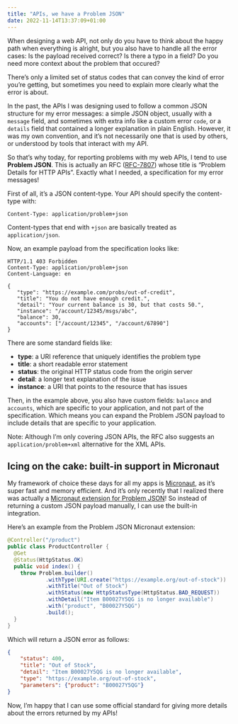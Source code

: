 ```yaml
---
title: "APIs, we have a Problem JSON"
date: 2022-11-14T13:37:09+01:00
---
```


When designing a web API, not only do you have to think about the happy path when everything is alright, 
but you also have to handle all the error cases: Is the payload received correct? Is there a typo in a field? 
Do you need more context about the problem that occured? 

There’s only a limited set of status codes that can convey the kind of error you’re getting, 
but sometimes you need to explain more clearly what the error is about.

In the past, the APIs I was designing used to follow a common JSON structure for my error messages: a simple JSON object, 
usually with a `message` field, and sometimes with extra info like a custom error `code`, or a `details` field that contained a longer explanation in plain English. 
However, it was my own convention, and it’s not necessarily one that is used by others, or understood by tools that interact with my API. 

So that’s why today, for reporting problems with my web APIs, I tend to use **Problem JSON**. This is actually an RFC ([RFC-7807](https://datatracker.ietf.org/doc/html/rfc7807)) 
whose title is “Problem Details for HTTP APIs”. Exactly what I needed, a specification for my error messages!

First of all, it’s a JSON content-type. Your API should specify the content-type with:

```http
Content-Type: application/problem+json
```

Content-types that end with `+json` are basically treated as `application/json`.

Now, an example payload from the specification looks like:

```http
HTTP/1.1 403 Forbidden
Content-Type: application/problem+json
Content-Language: en

{
   "type": "https://example.com/probs/out-of-credit",
   "title": "You do not have enough credit.",
   "detail": "Your current balance is 30, but that costs 50.",
   "instance": "/account/12345/msgs/abc",
   "balance": 30,
   "accounts": ["/account/12345", "/account/67890"]
}
```

There are some standard fields like:
* **type**: a URI reference that uniquely identifies the problem type
* **title**: a short readable error statement
* **status**: the original HTTP status code from the origin server
* **detail**: a longer text explanation of the issue
* **instance**: a URI that points to the resource that has issues

Then, in the example above, you also have custom fields: `balance` and `accounts`, which are specific to your application, 
and not part of the specification. Which means you can expand the Problem JSON payload to include details that are specific to your application.

Note: Although I’m only covering JSON APIs, the RFC also suggests an `application/problem+xml` alternative for the XML APIs.

## Icing on the cake: built-in support in Micronaut

My framework of choice these days for all my apps is [Micronaut](https://micronaut.io/), as it’s super fast and memory efficient. 
And it’s only recently that I realized there was actually a [Micronaut extension for Problem JSON](https://micronaut-projects.github.io/micronaut-problem-json/2.5.2/guide/index.html)!
So instead of returning a custom JSON payload manually, I can use the built-in integration.

Here’s an example from the Problem JSON Micronaut extension:

```java
@Controller("/product")
public class ProductController {
  @Get
  @Status(HttpStatus.OK)
  public void index() {
    throw Problem.builder()
            .withType(URI.create("https://example.org/out-of-stock"))
            .withTitle("Out of Stock")
            .withStatus(new HttpStatusType(HttpStatus.BAD_REQUEST))
            .withDetail("Item B00027Y5QG is no longer available")
            .with("product", "B00027Y5QG")
            .build();
  }
}
```

Which will return a JSON error as follows:

```json
{
    "status": 400,
    "title": "Out of Stock",
    "detail": "Item B00027Y5QG is no longer available",
    "type": "https://example.org/out-of-stock",
    "parameters": {"product": "B00027Y5QG"}
}
```

Now, I’m happy that I can use some official standard for giving more details about the errors returned by my APIs!


